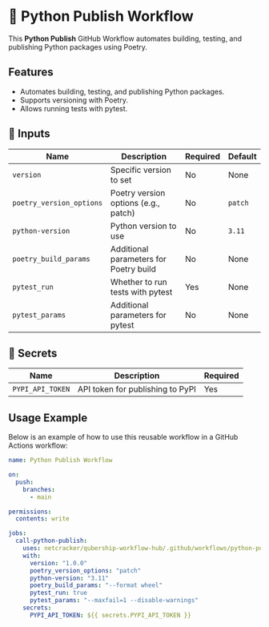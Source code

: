 # 🚀 Python Publish Workflow

This **Python Publish** GitHub Workflow automates building, testing, and publishing Python packages using Poetry.

## Features

- Automates building, testing, and publishing Python packages.
- Supports versioning with Poetry.
- Allows running tests with pytest.

## 📌 Inputs

| Name                   | Description                              | Required | Default  |
| ---------------------- | ---------------------------------------- | -------- | -------- |
| `version`              | Specific version to set                  | No       | None     |
| `poetry_version_options` | Poetry version options (e.g., patch)    | No       | `patch`  |
| `python-version`       | Python version to use                    | No       | `3.11`   |
| `poetry_build_params`  | Additional parameters for Poetry build   | No       | None     |
| `pytest_run`           | Whether to run tests with pytest         | Yes      | None     |
| `pytest_params`        | Additional parameters for pytest         | No       | None     |

## 📌 Secrets

| Name             | Description                              | Required |
| ---------------- | ---------------------------------------- | -------- |
| `PYPI_API_TOKEN` | API token for publishing to PyPI         | Yes      |

## Usage Example

Below is an example of how to use this reusable workflow in a GitHub Actions workflow:

```yaml
name: Python Publish Workflow

on:
  push:
    branches:
      - main

permissions:
  contents: write

jobs:
  call-python-publish:
    uses: netcracker/qubership-workflow-hub/.github/workflows/python-publish.yml@v2.0.1
    with:
      version: "1.0.0"
      poetry_version_options: "patch"
      python-version: "3.11"
      poetry_build_params: "--format wheel"
      pytest_run: true
      pytest_params: "--maxfail=1 --disable-warnings"
    secrets:
      PYPI_API_TOKEN: ${{ secrets.PYPI_API_TOKEN }}